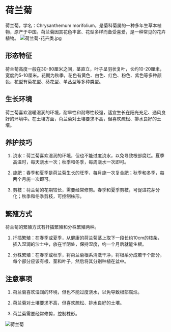 
# 荷兰菊

荷兰菊，学名：Chrysanthemum morifolium，是菊科菊属的一种多年生草本植物，原产于中国。荷兰菊因其花色丰富、花型多样而备受喜爱，是一种常见的花卉植物。
![荷兰菊-花卉类.jpg](https://pic6.58cdn.com.cn/nowater/webim/big/n_v25b83a7df81dc42168c3995b0973b5245.jpg)

## 形态特征

荷兰菊高度一般在30-80厘米之间，茎直立，叶子呈羽状复叶，长约10-20厘米，宽度约5-10厘米。花期为秋季，花色有黄色、白色、红色、粉色、紫色等多种颜色，花型有菊花型、葵花型、单丛型等多种类型。

## 生长环境

荷兰菊喜欢温暖湿润的环境，耐旱性和耐寒性较强，适宜生长在阳光充足、通风良好的环境中。在土壤方面，荷兰菊对土壤要求不高，但喜欢疏松、排水良好的土壤。

## 养护技巧

1. 浇水：荷兰菊喜欢湿润的环境，但也不能过度浇水，以免导致根部腐烂。夏季高温时，每天浇水一次；秋季和冬季，每周浇水一次即可。

2. 施肥：春季和夏季是荷兰菊生长的旺季，每月施一次复合肥；秋季和冬季，每两个月施一次即可。

3. 剪枝：荷兰菊的花期较长，需要经常修剪。春季和夏季剪枝，可促进花芽分化；秋季和冬季剪枝，可控制株形。

## 繁殖方式

荷兰菊的繁殖方式有扦插繁殖和分株繁殖两种。

1. 扦插繁殖：在春季或夏季，从健康的荷兰菊茎上取下一段长约10cm的枝条，插入湿润的沙土中，放在半阴处，保持湿度，约一个月后就能生根。

2. 分株繁殖：在春季或秋季，将荷兰菊根系清洗干净，将根系分成若干个部分，每个部分应该有根、茎和叶子，然后将其分别种植在盆中。

## 注意事项

1. 荷兰菊喜欢湿润的环境，但也不能过度浇水，以免导致根部腐烂。

2. 荷兰菊对土壤要求不高，但喜欢疏松、排水良好的土壤。

3. 荷兰菊需要经常修剪，控制株形。

![荷兰菊](https://cdn.pixabay.com/photo/2017/10/19/18/18/chrysanthemum-2860080_1280.jpg)
